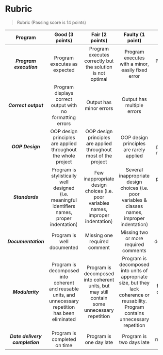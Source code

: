 # Rubric

> Rubric (Passing score is 14 points)

**Program** | **Good (3 points)** | **Fair (2 points)** | **Faulty (1 point)** | **Poor (0 points)** | **Score**
:--------: | :--------: | :--------: | :--------: | :--------: | :--------:
*__Program execution__* | Program executes as expected | Program executes correctly but the solution is not optimal | Program executes with a minor, easily fixed error | Program does not execute | 0
*__Correct output__* | Program displays correct output with no formatting errors | Output has minor errors | Output has multiple errors | Output is incorrect | 0
*__OOP Design__* | OOP design principles are applied throughout the whole project | OOP design principles are applied throughout most of the project | OOP design principles are rarely applied | OOP design principles are never applied | 0
*__Standards__* | Program is stylistically well designed (i.e. meaningful identifiers names, proper indentation) | Few inappropriate design choices (i.e. poor variables names, improper indentation) | Several inappropriate design choices (i.e. poor variables & classes names, improper indentation) | Program is poorly written (i.e. poor variable, classes & methods names, improper indentation) | 0
*__Documentation__* | Program is well documented | Missing one required comment | Missing two or more required comments | Most or all documentation is missing | 0
*__Modularity__* | Program is decomposed into coherent and reusable units, and unnecessary repetition has been eliminated | Program is decomposed into coherent units, but may still contain some unnecessary repetition | Program is decomposed into units of appropriate size, but they lack coherence or reusability. Program contains unnecessary repetition | Program is one big function or is decomposed in ways that make little sense | 0
*__Date delivery completion__* | Program is completed on time | Program is one day late | Program is two days late | Program is more than two days late | 0
